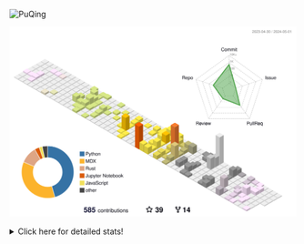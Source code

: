 ![PuQing](https://user-images.githubusercontent.com/27223114/171565019-9a56fae6-b08b-421f-99db-7e830da42371.png)

![](./profile-3d-contrib/profile-season-animate.svg)

<details>
<summary>Click here for detailed stats!</summary>

<!--START_SECTION:waka-->
![Lines of code](https://img.shields.io/badge/From%20Hello%20World%20I%27ve%20Written-1.4%20million%20lines%20of%20code-blue)

**🐱 My GitHub Data** 

> 📦 373.9 kB Used in GitHub's Storage 
 > 
> 🏆 218 Contributions in the Year 2024
 > 
> 🚫 Not Opted to Hire
 > 
> 📜 48 Public Repositories 
 > 
> 🔑 29 Private Repositories 
 > 
**I'm an Early 🐤** 

```text
🌞 Morning                583 commits         ██░░░░░░░░░░░░░░░░░░░░░░░   07.60 % 
🌆 Daytime                3552 commits        ████████████░░░░░░░░░░░░░   46.31 % 
🌃 Evening                1585 commits        █████░░░░░░░░░░░░░░░░░░░░   20.66 % 
🌙 Night                  1950 commits        ██████░░░░░░░░░░░░░░░░░░░   25.42 % 
```


📊 **This Week I Spent My Time On** 

```text
💬 Programming Languages: 
Python                   2 hrs 54 mins       ███████████████████░░░░░░   76.05 % 
Markdown                 39 mins             ████░░░░░░░░░░░░░░░░░░░░░   17.30 % 
Docker                   8 mins              █░░░░░░░░░░░░░░░░░░░░░░░░   03.83 % 
JSON                     2 mins              ░░░░░░░░░░░░░░░░░░░░░░░░░   00.88 % 
Text                     1 min               ░░░░░░░░░░░░░░░░░░░░░░░░░   00.74 % 

🔥 Editors: 
VS Code                  3 hrs 8 mins        █████████████████████░░░░   82.13 % 
Obsidian                 39 mins             ████░░░░░░░░░░░░░░░░░░░░░   17.30 % 
iTerm2                   1 min               ░░░░░░░░░░░░░░░░░░░░░░░░░   00.57 % 

💻 Operating System: 
WSL                      2 hrs 2 mins        █████████████░░░░░░░░░░░░   53.54 % 
Linux                    1 hr 4 mins         ███████░░░░░░░░░░░░░░░░░░   28.33 % 
Mac                      41 mins             █████░░░░░░░░░░░░░░░░░░░░   18.13 % 
```


<!--END_SECTION:waka-->
</details>
